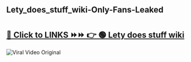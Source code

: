 
 ## Lety_does_stuff_wiki-Only-Fans-Leaked

# <h2><a href="https://clipsfans.com/Lety_does_stuff_wiki&ref=git">🔗 Click to LINKS ⏩⏩ 👉 🟢 Lety does stuff wiki </a></h2>

<a href="https://clipsfans.com/Lety_does_stuff_wiki&ref=git" rel="nofollow" data-target="animated-image.originalLink"><img src="https://i.ibb.co.com/xMMVF88/686577567.gif" alt="Viral Video Original" style="max-width: 100%; display: inline-block;" data-target="animated-image.originalImage"></a>
